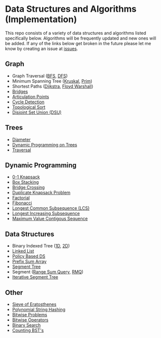 # Data Structures and Algorithms (Implementation)

This repo consists of a variety of data structures and algorithms listed
specifically below. Algorithms will be frequently updated and new ones will be added. If any of the links below get broken in the future please let me know by creating an issue at [issues](https://github.com/sjay05/data_structures_and_algorithms/issues).

## Graph
* Graph Traversal ([BFS](https://github.com/sjay05/data_structures_and_algorithms/blob/master/Algorithms/Graphs/bfs.cpp), [DFS](https://github.com/sjay05/data_structures_and_algorithms/blob/master/Algorithms/Graphs/dfs.cpp))
* Minimum Spanning Tree ([Kruskal](https://github.com/sjay05/data_structures_and_algorithms/blob/master/Algorithms/Graphs/kruskal_dsu.cpp), [Prim](https://github.com/sjay05/data_structures_and_algorithms/blob/master/Algorithms/Graphs/MST/prim.cpp))
* Shortest Paths ([Dijkstra](https://github.com/sjay05/data_structures_and_algorithms/blob/master/Algorithms/Graphs/shortest_paths/dijkstra.cpp), [Floyd Warshall](https://github.com/sjay05/data_structures_and_algorithms/blob/master/Algorithms/Graphs/shortest_paths/floydWarshall.cpp))
* [Bridges](https://github.com/sjay05/data_structures_and_algorithms/blob/master/Algorithms/Graphs/bridges.cpp)
* [Articulation Points](https://github.com/sjay05/data_structures_and_algorithms/blob/master/Algorithms/Graphs/articulation_points.cpp)
* [Cycle Detection](https://github.com/sjay05/data_structures_and_algorithms/blob/master/Algorithms/Graphs/cycle_detect.cpp)
* [Topological Sort](https://github.com/sjay05/data_structures_and_algorithms/blob/master/Algorithms/Graphs/topological.cpp)
* [Disjoint Set Union (DSU)](https://github.com/sjay05/data_structures_and_algorithms/blob/master/Algorithms/Graphs/DSU.cpp)

## Trees
* [Diameter](https://github.com/sjay05/data_structures_and_algorithms/blob/master/Algorithms/Graphs/trees/diameter.cpp)
* [Dynamic Programming on Trees](https://github.com/sjay05/data_structures_and_algorithms/tree/master/Algorithms/Graphs/trees/dp-1)
* [Traversal](https://github.com/sjay05/data_structures_and_algorithms/blob/master/Algorithms/Graphs/trees/traversal.cpp)

## Dynamic Programming
* [0-1 Knapsack](https://github.com/sjay05/data_structures_and_algorithms/blob/master/Algorithms/DP/0-1_knapsack.cpp)
* [Box Stacking](https://github.com/sjay05/data_structures_and_algorithms/blob/master/Algorithms/DP/box_stacking.py)
* [Bridge Crossing](https://github.com/sjay05/data_structures_and_algorithms/blob/master/Algorithms/DP/bridge_crossing.cpp)
* [Duplicate Knapsack Problem](https://github.com/sjay05/data_structures_and_algorithms/blob/master/Algorithms/DP/dup_knapsack.cpp)
* [Factorial](https://github.com/sjay05/data_structures_and_algorithms/blob/master/Algorithms/DP/fact.cpp)
* [Fibonacci](https://github.com/sjay05/data_structures_and_algorithms/blob/master/Algorithms/DP/fib.cpp)
* [Longest Common Subsequence (LCS)](https://github.com/sjay05/data_structures_and_algorithms/blob/master/Algorithms/DP/lcs.cpp)
* [Longest Increasing Subsequence](https://github.com/sjay05/data_structures_and_algorithms/blob/master/Algorithms/DP/lis.cpp)
* [Maximum Value Contigous Sequence](https://github.com/sjay05/data_structures_and_algorithms/blob/master/Algorithms/DP/maxSum.cpp)

## Data Structures
* Binary Indexed Tree ([1D](https://github.com/sjay05/data_structures_and_algorithms/blob/master/Data_Structures/BIT/1D.cpp), [2D](https://github.com/sjay05/data_structures_and_algorithms/blob/master/Data_Structures/BIT/2D.cpp))
* [Linked List](https://github.com/sjay05/data_structures_and_algorithms/blob/master/Data_Structures/linked_list/linked_list.cpp)
* [Policy Based DS](https://github.com/sjay05/data_structures_and_algorithms/blob/master/Data_Structures/policy_ds/ord_set.cpp)
* [Prefix Sum Array](https://github.com/sjay05/data_structures_and_algorithms/blob/master/Data_Structures/psa.cpp)
* [Segment Tree](https://github.com/sjay05/data_structures_and_algorithms/blob/master/Data_Structures/segment_tree/seg.cpp)
* Segment ([Range Sum Query](https://github.com/sjay05/data_structures_and_algorithms/blob/master/Data_Structures/segmentree/regular_seg.cpp), [RMQ](https://github.com/sjay05/data_structures_and_algorithms/blob/master/Data_Structures/segmentree/seg_rmq.cpp))
* [Iterative Segment Tree](https://github.com/sjay05/data_structures_and_algorithms/blob/master/Data_Structures/segmentree/iterative_seg.cpp)

## Other
* [Sieve of Eratosthenes](https://github.com/sjay05/data_structures_and_algorithms/blob/master/Algorithms/Math/Algebra/sieve.cpp)
* [Polynomial String Hashing](https://github.com/sjay05/data_structures_and_algorithms/blob/master/Algorithms/Strings/hash.cpp)
* [Bitwise Problems](https://github.com/sjay05/data_structures_and_algorithms/tree/master/Algorithms/bin_operators/applications)
* [Bitwise Operators](https://github.com/sjay05/data_structures_and_algorithms/tree/master/Algorithms/bin_operators/def)
* [Binary Search](https://github.com/sjay05/data_structures_and_algorithms/blob/master/Algorithms/Sorting_searching/binary_search.cpp)
* [Counting BST's](https://github.com/sjay05/data_structures_and_algorithms/blob/master/Algorithms/Recursion/count_BST.cpp)
